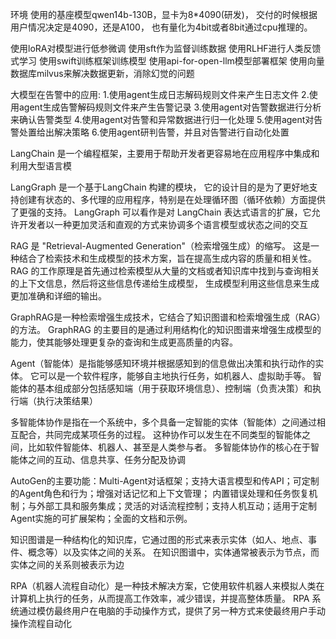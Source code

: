环境
使用的基座模型qwen14b-130B，显卡为8*4090(研发)，
交付的时候根据用户情况决定是4090，还是A100，
也有量化为4bit或者8bit通过cpu推理的。

使用loRA对模型进行低参微调
使用sft作为监督训练数据
使用RLHF进行人类反馈式学习
使用swift训练框架训练模型
使用api-for-open-llm模型部署框架
使用向量数据库milvus来解决数据更新，消除幻觉的问题


大模型在告警中的应用:
1.使用agent生成日志解码规则文件来产生日志文件
2.使用agent生成告警解码规则文件来产生告警记录
3.使用agent对告警数据进行分析来确认告警类型
4.使用agent对告警和异常数据进行归一化处理
5.使用agent对告警处置给出解决策略
6.使用agent研判告警，并且对告警进行自动化处置

LangChain 是一个编程框架，主要用于帮助开发者更容易地在应用程序中集成和利用大型语言模

LangGraph 是一个基于LangChain 构建的模块，
它的设计目的是为了更好地支持创建有状态的、多代理的应用程序，特别是在处理循环图（循环依赖）方面提供了更强的支持。
LangGraph 可以看作是对 LangChain 表达式语言的扩展，它允许开发者以一种更加灵活和直观的方式来协调多个语言模型或状态之间的交互

RAG 是 "Retrieval-Augmented Generation"（检索增强生成）的缩写。
这是一种结合了检索技术和生成模型的技术方案，旨在提高生成内容的质量和相关性。
RAG 的工作原理是首先通过检索模型从大量的文档或者知识库中找到与查询相关的上下文信息，然后将这些信息传递给生成模型，
生成模型利用这些信息来生成更加准确和详细的输出。

GraphRAG是一种检索增强生成技术，它结合了知识图谱和检索增强生成（RAG）的方法。
GraphRAG 的主要目的是通过利用结构化的知识图谱来增强生成模型的能力，使其能够处理更复杂的查询和生成更高质量的内容。

Agent（智能体）是指能够感知环境并根据感知到的信息做出决策和执行动作的实体。
它可以是一个软件程序，能够自主地执行任务，如机器人、虚拟助手等。
智能体的基本组成部分包括感知端（用于获取环境信息）、控制端（负责决策）和执行端（执行决策结果）

多智能体协作是指在一个系统中，多个具备一定智能的实体（智能体）之间通过相互配合，共同完成某项任务的过程。
这种协作可以发生在不同类型的智能体之间，比如软件智能体、机器人、甚至是人类参与者。
多智能体协作的核心在于智能体之间的互动、信息共享、任务分配及协调

AutoGen的主要功能：Multi-Agent对话框架；支持大语言模型和传API；可定制的Agent角色和行为；增强对话记忆和上下文管理；
内置错误处理和任务恢复机制；与外部工具和服务集成；灵活的对话流程控制；支持人机互动；适用于定制Agent实施的可扩展架构；全面的文档和示例。

知识图谱是一种结构化的知识库，它通过图的形式来表示实体（如人、地点、事件、概念等）以及实体之间的关系。
在知识图谱中，实体通常被表示为节点，而实体之间的关系则被表示为边

RPA（机器人流程自动化）是一种技术解决方案，它使用软件机器人来模拟人类在计算机上执行的任务，从而提高工作效率，减少错误，并提高整体质量。
RPA 系统通过模仿最终用户在电脑的手动操作方式，提供了另一种方式来使最终用户手动操作流程自动化